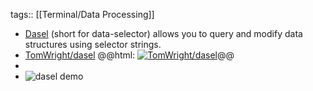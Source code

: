 tags:: [[Terminal/Data Processing]]

- [Dasel](https://daseldocs.tomwright.me/) (short for data-selector) allows you to query and modify data structures using selector strings.
- [TomWright/dasel](https://github.com/TomWright/dasel)
  @@html: <a href="https://github.com/TomWright/dasel/"><img src="https://github-readme-stats-astronomer.vercel.app/api/pin/?username=TomWright&repo=dasel&theme=tokyonight" alt="TomWright/dasel"/></a>@@
-
- ![dasel demo](https://github.com/TomWright/dasel/raw/master/update_kubernetes.gif)